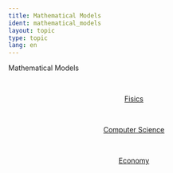 ```yaml
---
title: Mathematical Models
ident: mathematical_models
layout: topic
type: topic
lang: en
---
```


Mathematical Models

<div style="position: relative;" align="center">

<a style="padding: 20px;" href="/subjects/{{page.lang}}/fisics.html"><p class="subject fisics">Fisics</p></a>
<a style="padding: 20px;" href="/subjects/{{page.lang}}/computer_science.html"><p class="subject computer_science">Computer Science</p></a>
<a style="padding: 20px;" href="/subjects/{{page.lang}}/economy.html"><p class="subject economy">Economy</p></a>

</div>